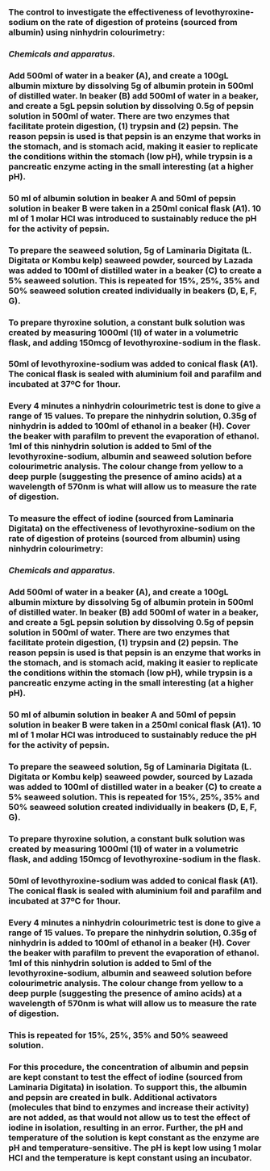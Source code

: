 ### **The control to investigate the effectiveness of levothyroxine-sodium on the rate of digestion of proteins (sourced from albumin) using ninhydrin colourimetry:**
### _Chemicals and apparatus._
### Add 500ml of water in a beaker (A),  and create a 100gL albumin mixture by dissolving 5g of albumin protein in 500ml of distilled water. In beaker (B) add 500ml of water in a beaker, and create a 5gL pepsin solution by dissolving 0.5g of pepsin solution in 500ml of water. There are two enzymes that facilitate protein digestion, (1) trypsin and (2) pepsin. The reason pepsin is used is that pepsin is an enzyme that works in the stomach, and is stomach acid, making it easier to replicate the conditions within the stomach (low pH),  while trypsin is a pancreatic enzyme acting in the small interesting (at a higher pH).
### 50 ml of albumin solution in beaker A and 50ml of pepsin solution in beaker B were taken in a 250ml conical flask (A1). 10 ml of 1 molar HCl was introduced to sustainably reduce the pH for the activity of pepsin.
### To prepare the seaweed solution, 5g of Laminaria Digitata (L. Digitata or Kombu kelp) seaweed powder, sourced by Lazada was added to 100ml of distilled water in a beaker (C) to create a 5% seaweed solution. This is repeated for 15%, 25%, 35% and 50% seaweed solution created individually in beakers (D, E, F, G).
### To prepare thyroxine solution, a constant bulk solution was created by measuring 1000ml (1l) of water in a volumetric flask, and adding 150mcg of levothyroxine-sodium in the flask.
### 50ml of levothyroxine-sodium was added to conical flask (A1). The conical flask is sealed with aluminium foil and parafilm and incubated at 37ºC for 1hour.
### Every 4 minutes a ninhydrin colourimetric test is done to give a range of 15 values. To prepare the ninhydrin solution, 0.35g of ninhydrin is added to 100ml of ethanol in a beaker (H). Cover the beaker with parafilm to prevent the evaporation of ethanol. 1ml of this ninhydrin solution is added to 5ml of the levothyroxine-sodium, albumin and seaweed solution before colourimetric analysis. The colour change from yellow to a deep purple (suggesting the presence of amino acids) at a wavelength of 570nm is what will allow us to measure the rate of digestion.
###
### **To measure the effect of iodine (sourced from Laminaria Digitata) on the effectiveness of levothyroxine-sodium on the rate of digestion of proteins (sourced from albumin) using ninhydrin colourimetry:**
### _Chemicals and apparatus._
### Add 500ml of water in a beaker (A),  and create a 100gL albumin mixture by dissolving 5g of albumin protein in 500ml of distilled water. In beaker (B) add 500ml of water in a beaker, and create a 5gL pepsin solution by dissolving 0.5g of pepsin solution in 500ml of water. There are two enzymes that facilitate protein digestion, (1) trypsin and (2) pepsin. The reason pepsin is used is that pepsin is an enzyme that works in the stomach, and is stomach acid, making it easier to replicate the conditions within the stomach (low pH),  while trypsin is a pancreatic enzyme acting in the small interesting (at a higher pH).
### 50 ml of albumin solution in beaker A and 50ml of pepsin solution in beaker B were taken in a 250ml conical flask (A1). 10 ml of 1 molar HCl was introduced to sustainably reduce the pH for the activity of pepsin.
### To prepare the seaweed solution, 5g of Laminaria Digitata (L. Digitata or Kombu kelp) seaweed powder, sourced by Lazada was added to 100ml of distilled water in a beaker (C) to create a 5% seaweed solution. This is repeated for 15%, 25%, 35% and 50% seaweed solution created individually in beakers (D, E, F, G).
### To prepare thyroxine solution, a constant bulk solution was created by measuring 1000ml (1l) of water in a volumetric flask, and adding 150mcg of levothyroxine-sodium in the flask.
### 50ml of levothyroxine-sodium was added to conical flask (A1). The conical flask is sealed with aluminium foil and parafilm and incubated at 37ºC for 1hour.
### Every 4 minutes a ninhydrin colourimetric test is done to give a range of 15 values. To prepare the ninhydrin solution, 0.35g of ninhydrin is added to 100ml of ethanol in a beaker (H). Cover the beaker with parafilm to prevent the evaporation of ethanol. 1ml of this ninhydrin solution is added to 5ml of the levothyroxine-sodium, albumin and seaweed solution before colourimetric analysis. The colour change from yellow to a deep purple (suggesting the presence of amino acids) at a wavelength of 570nm is what will allow us to measure the rate of digestion.
### This is repeated for 15%, 25%, 35% and 50% seaweed solution.
### For this procedure, the concentration of albumin and pepsin are kept constant to test the effect of iodine (sourced from Laminaria Digitata) in isolation. To support this, the albumin and pepsin are created in bulk. Additional activators (molecules that bind to enzymes and increase their activity) are not added, as that would not allow us to test the effect of iodine in isolation, resulting in an error. Further, the pH and temperature of the solution is kept constant as the enzyme are pH and temperature-sensitive. The pH is kept low using 1 molar HCl and the temperature is kept constant using an incubator.
